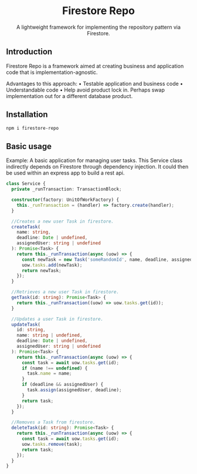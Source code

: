<p align="center">
  <h1 align="center">Firestore Repo</h1>
  <p align="center">
A lightweight framework for implementing the repository pattern via Firestore.
  </p>
</p>

## Introduction

Firestore Repo is a framework aimed at creating business and application code that is implementation-agnostic.

Advantages to this approach:
• Testable application and business code
• Understandable code
• Help avoid product lock in. Perhaps swap implementation out for a different database product.

## Installation

```sh
npm i firestore-repo
```

## Basic usage

Example: A basic application for managing user tasks. This Service class indirectly depends on Firestore through dependency injection. It could then be used within an express app to build a rest api.

```typescript
class Service {
  private _runTransaction: TransactionBlock;

  constructor(factory: UnitOfWorkFactory) {
    this._runTransaction = (handler) => factory.create(handler);
  }

  //Creates a new user Task in firestore.
  createTask(
    name: string,
    deadline: Date | undefined,
    assignedUser: string | undefined
  ): Promise<Task> {
    return this._runTransaction(async (uow) => {
      const newTask = new Task('someRandomId', name, deadline, assignedUser);
      uow.tasks.add(newTask);
      return newTask;
    });
  }

  //Retrieves a new user Task in firestore.
  getTask(id: string): Promise<Task> {
    return this._runTransaction((uow) => uow.tasks.get(id));
  }

  //Updates a user Task in firestore.
  updateTask(
    id: string,
    name: string | undefined,
    deadline: Date | undefined,
    assignedUser: string | undefined
  ): Promise<Task> {
    return this._runTransaction(async (uow) => {
      const task = await uow.tasks.get(id);
      if (name !== undefined) {
        task.name = name;
      }
      if (deadline && assignedUser) {
        task.assign(assignedUser, deadline);
      }
      return task;
    });
  }

  //Removes a Task from firestore.
  deleteTask(id: string): Promise<Task> {
    return this._runTransaction(async (uow) => {
      const task = await uow.tasks.get(id);
      uow.tasks.remove(task);
      return task;
    });
  }
}
```
